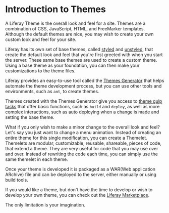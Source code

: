 # Introduction to Themes

A Liferay Theme is the overall look and feel for a site. Themes are a 
combination of CSS, JavaScript, HTML, and FreeMarker templates. Although the
default themes are nice, you may wish to create your own custom look and feel
for your site.

Liferay has its own set of base themes, called [styled](https://github.com/liferay/liferay-portal/tree/master/modules/apps/foundation/frontend-theme/frontend-theme-styled) 
and [unstyled](https://github.com/liferay/liferay-portal/tree/master/modules/apps/foundation/frontend-theme/frontend-theme-unstyled), 
that create the default look and feel that you're first greeted with when you 
start the server. These same base themes are used to create a custom theme. 
Using a base theme as your foundation, you can then make your customizations to 
the theme files.

Liferay provides an easy-to-use tool called the [Themes Generator](/develop/tutorials/-/knowledge_base/7-0/themes-generator) 
that helps automate the theme development process, but you can use other tools 
and environments, such as `ant`, to create themes.

Themes created with the Themes Generator give you access to [theme gulp tasks](/develop/reference/-/knowledge_base/7-0/themes-gulp-tasks) 
that offer basic functions, such as `build` and `deploy`, as well as 
more complex interactions, such as auto deploying when a change is made and 
setting the base theme.

What if you only wish to make a minor change to the overall look and feel? Let's
say you just want to change a menu animation. Instead of creating an entire
theme for this single modification, you can create a Themelet. Themelets are 
modular, customizable, reusable, shareable, pieces of code, that extend a theme. 
They are very useful for code that you may use over and over. Instead of 
rewriting the code each time, you can simply use the same themelet in each theme.

Once your theme is developed it is packaged as a WAR(Web application ARchive)
file and can be deployed to the server, either manually or using build tools.

If you would like a theme, but don't have the time to develop or wish to develop 
your own theme, you can check out the [Liferay Marketplace](https://www.liferay.com/marketplace/-/mp/category/11232563).

The only limitation is your imagination.
